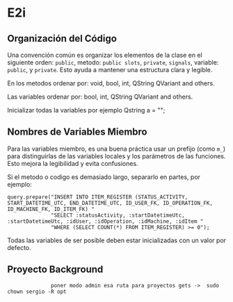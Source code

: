 # E2i

## Organización del Código
Una convención común es organizar los elementos de la clase en el siguiente orden: `public`, metodo: `public slots`, `private`, `signals`, variable: `public`, y `private`. Esto ayuda a mantener una estructura clara y legible.

En los metodos ordenar por:
  void, bool, int, QString QVariant and others.

Las variables ordenar por:
  bool, int, QString QVariant and others.

Inicializar todas la variables por ejemplo
Qstring a = "";

## Nombres de Variables Miembro
Para las variables miembro, es una buena práctica usar un prefijo (como `m_`) para distinguirlas de las variables locales y los parámetros de las funciones. Esto mejora la legibilidad y evita confusiones.


Si el metodo o codigo es demasiado largo, separarlo en partes, por ejemplo: 

    query.prepare("INSERT INTO ITEM_REGISTER (STATUS_ACTIVITY, START_DATETIME_UTC, END_DATETIME_UTC, ID_USER_FK, ID_OPERATION_FK, ID_MACHINE_FK, ID_ITEM_FK) "
                  "SELECT :statusActivity, :startDatetimeUtc, :startDatetimeUtc, :idUser, :idOperation, :idMachine, :idItem "
                  "WHERE (SELECT COUNT(*) FROM ITEM_REGISTER) >= 0");

Todas las variables de ser posible deben estar inicializadas con un valor por defecto.


## Proyecto Background

                  poner modo admin esa ruta para proyectos gets ->  sudo chown sergio -R opt
